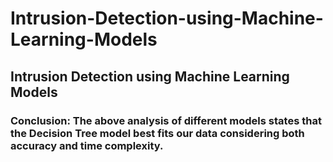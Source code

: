 # Intrusion-Detection-using-Machine-Learning-Models
## Intrusion Detection using Machine Learning Models

### Conclusion: The above analysis of different models states that the Decision Tree model best fits our data considering both accuracy and time complexity.
